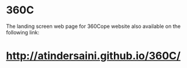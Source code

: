 # 360C
The landing screen web page for 360Cope website also available on the following link:
# http://atindersaini.github.io/360C/ 
